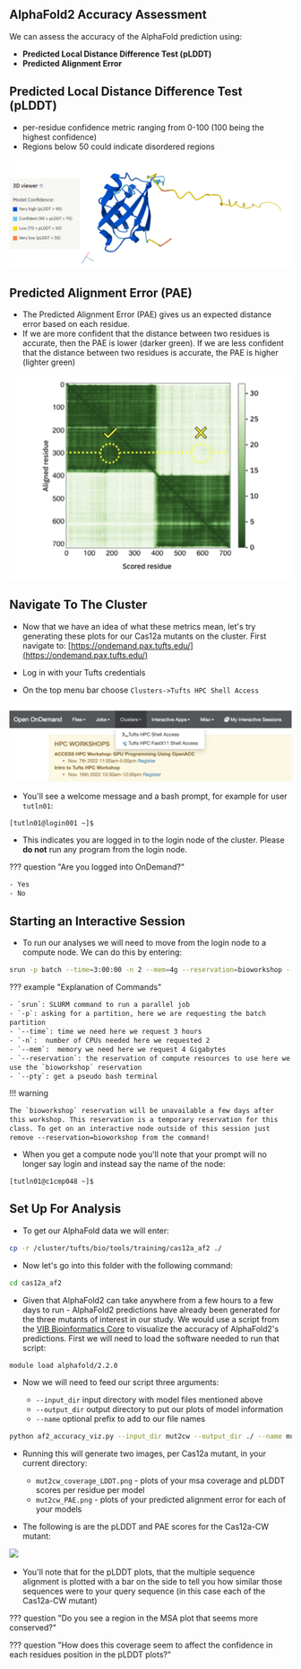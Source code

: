 ## AlphaFold2 Accuracy Assessment

We can assess the accuracy of the AlphaFold prediction using:

- **Predicted Local Distance Difference Test (pLDDT)**
- **Predicted Alignment Error**

## Predicted Local Distance Difference Test (pLDDT)

- per-residue confidence metric  ranging from 0-100 (100 being the highest confidence)
- Regions below 50 could indicate disordered regions

![](images/plddt.png)

## Predicted Alignment Error (PAE)

- The Predicted Alignment Error (PAE) gives us an expected distance error based on each residue.
- If we are more confident that the distance between two residues is accurate, then the PAE is lower (darker green). If we are less confident that the distance between two residues is accurate, the PAE is higher (lighter green)

![](images/pae.png)

## Navigate To The Cluster

- Now that we have an idea of what these metrics mean, let's try generating these plots for our Cas12a mutants on the cluster. First navigate to: [https://ondemand.pax.tufts.edu/](https://ondemand.pax.tufts.edu/)

- Log in with your Tufts credentials
- On the top menu bar choose `Clusters->Tufts HPC Shell Access`

![](images/shell.png)

- You'll see a welcome message and a bash prompt, for example for user `tutln01`:

```
[tutln01@login001 ~]$
```

- This indicates you are logged in to the login node of the cluster. Please **do not** run any program from the login node.

??? question "Are you logged into OnDemand?"

    - Yes
    - No
    
    
## Starting an Interactive Session

- To run our analyses we will need to move from the login node to a compute node. We can do this by entering:

```bash
srun -p batch --time=3:00:00 -n 2 --mem=4g --reservation=bioworkshop --pty bash
```

??? example "Explanation of Commands"

    - `srun`: SLURM command to run a parallel job
    - `-p`: asking for a partition, here we are requesting the batch partition
    - `--time`: time we need here we request 3 hours
    - `-n`:  number of CPUs needed here we requested 2
    - `--mem`:  memory we need here we request 4 Gigabytes
    - `--reservation`: the reservation of compute resources to use here we use the `bioworkshop` reservation
    - `--pty`: get a pseudo bash terminal
    
!!! warning 
    
    The `bioworkshop` reservation will be unavailable a few days after this workshop. This reservation is a temporary reservation for this class. To get on an interactive node outside of this session just remove --reservation=bioworkshop from the command!

- When you get a compute node you'll note that your prompt will no longer say login and instead say the name of the node:

```
[tutln01@c1cmp048 ~]$
```

## Set Up For Analysis

- To get our AlphaFold data we will enter:

```bash
cp -r /cluster/tufts/bio/tools/training/cas12a_af2 ./
```

- Now let's go into this folder with the following command:

```bash
cd cas12a_af2 
```

- Given that AlphaFold2 can take anywhere from a few hours to a few days to run - AlphaFold2 predictions have already been generated for the three mutants of interest in our study. We would use a script from the [VIB Bioinformatics Core](https://elearning.bits.vib.be/courses/alphafold/lessons/alphafold-on-the-hpc/topic/alphafold-outputs/) to visualize the accuracy of AlphaFold2's predictions. First we will need to load the software needed to run that script:

```bash
module load alphafold/2.2.0
```

- Now we will need to feed our script three arguments:
    
    - `--input_dir` input directory with model files mentioned above
    - `--output_dir` output directory to put our plots of model information
    - `--name` optional prefix to add to our file names


```bash
python af2_accuracy_viz.py --input_dir mut2cw --output_dir ./ --name mut2cw
```

- Running this will generate two images, per Cas12a mutant, in your current directory:

    - `mut2cw_coverage_LDDT.png` - plots of your msa coverage and pLDDT scores per residue per model
    - `mut2cw_PAE.png` - plots of your predicted alignment error for each of your models

- The following is are the pLDDT and PAE scores for the Cas12a-CW mutant:

![](images/)

- You'll note that for the pLDDT plots, that the multiple sequence alignment is plotted with a bar on the side to tell you how similar those sequences were to your query sequence (in this case each of the Cas12a-CW mutant)

??? question "Do you see a region in the MSA plot that seems more conserved?"

??? question "How does this coverage seem to affect the confidence in each residues position in the pLDDT plots?"
